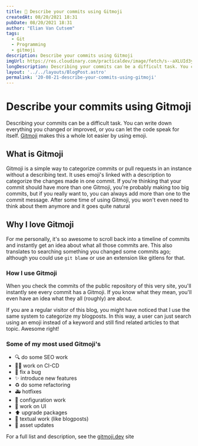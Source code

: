 ```yaml
---
title: 🥳 Describe your commits using Gitmoji
createdAt: 08/20/2021 18:31
pubDate: 08/20/2021 18:31
author: "Elian Van Cutsem"
tags:
  - Git
  - Programming
  - gitmoji
description: Describe your commits using Gitmoji
imgUrl: https://res.cloudinary.com/practicaldev/image/fetch/s--aXLUId3y--/c_imagga_scale,f_auto,fl_progressive,h_500,q_auto,w_1000/https://dev-to-uploads.s3.amazonaws.com/uploads/articles/v6sayrf35j4be2ehuyk5.png
longDescription: Describing your commits can be a difficult task. You can write down everything you changed or improved, or you can let the code speak for itself. Gitmoji makes this a whole lot easier by using emoji.
layout: '../../layouts/BlogPost.astro'
permalink: '20-08-21-describe-your-commits-using-gitmoji'
---
```


# Describe your commits using Gitmoji

Describing your commits can be a difficult task. You can write down everything you changed or improved, or you can let the code speak for itself. [Gitmoji](https://gitmoji.dev) makes this a whole lot easier by using emoji.

## What is Gitmoji

Gitmoji is a simple way to categorize commits or pull requests in an instance without a describing text. It uses emoji's linked with a description to categorize the changes made in one commit. If you're thinking that your commit should have more than one Gitmoji, you're probably making too big commits, but if you really want to, you can always add more than one to the commit message. After some time of using Gitmoji, you won't even need to think about them anymore and it goes quite natural

## Why I love Gitmoji

For me personally, it's so awesome to scroll back into a timeline of commits and instantly get an idea about what all those commits are. This also translates to searching something you changed some commits ago; although you could use `git blame` or use an extension like gitlens for that.

### How I use Gitmoji

When you check the commits of the public repository of this very site, you'll instantly see every commit has a Gitmoji. If you know what they mean, you'll even have an idea what they all (roughly) are about.

If you are a regular visitor of this blog, you might have noticed that I use the same system to categorize my blogposts. In this way, a user can just search using an emoji instead of a keyword and still find related articles to that topic. Awesome right!

### Some of my most used Gitmoji's

- 🔍 do some SEO work
- 👷‍♂️ work on CI-CD
- 🐛 fix a bug
- ✨ introduce new features
- ♻ do some refactoring
- 🚑 hotfixes
- 🔧 configuration work
- 💄 work on UI
- ⬆ upgrade packages
- 📝 textual work (like blogposts)
- 🍱 asset updates

For a full list and description, see the [gitmoji.dev](http://gitmoji.dev) site
